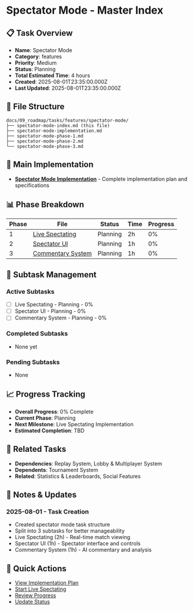 # Spectator Mode - Master Index

## 📋 Task Overview
- **Name**: Spectator Mode
- **Category**: features
- **Priority**: Medium
- **Status**: Planning
- **Total Estimated Time**: 4 hours
- **Created**: 2025-08-01T23:35:00.000Z
- **Last Updated**: 2025-08-01T23:35:00.000Z

## 📁 File Structure
```
docs/09_roadmap/tasks/features/spectator-mode/
├── spectator-mode-index.md (this file)
├── spectator-mode-implementation.md
├── spectator-mode-phase-1.md
├── spectator-mode-phase-2.md
└── spectator-mode-phase-3.md
```

## 🎯 Main Implementation
- **[Spectator Mode Implementation](./spectator-mode-implementation.md)** - Complete implementation plan and specifications

## 📊 Phase Breakdown
| Phase | File | Status | Time | Progress |
|-------|------|--------|------|----------|
| 1 | [Live Spectating](./spectator-mode-phase-1.md) | Planning | 2h | 0% |
| 2 | [Spectator UI](./spectator-mode-phase-2.md) | Planning | 1h | 0% |
| 3 | [Commentary System](./spectator-mode-phase-3.md) | Planning | 1h | 0% |

## 🔄 Subtask Management
### Active Subtasks
- [ ] Live Spectating - Planning - 0%
- [ ] Spectator UI - Planning - 0%
- [ ] Commentary System - Planning - 0%

### Completed Subtasks
- None yet

### Pending Subtasks
- None

## 📈 Progress Tracking
- **Overall Progress**: 0% Complete
- **Current Phase**: Planning
- **Next Milestone**: Live Spectating Implementation
- **Estimated Completion**: TBD

## 🔗 Related Tasks
- **Dependencies**: Replay System, Lobby & Multiplayer System
- **Dependents**: Tournament System
- **Related**: Statistics & Leaderboards, Social Features

## 📝 Notes & Updates
### 2025-08-01 - Task Creation
- Created spectator mode task structure
- Split into 3 subtasks for better manageability
- Live Spectating (2h) - Real-time match viewing
- Spectator UI (1h) - Spectator interface and controls
- Commentary System (1h) - AI commentary and analysis

## 🚀 Quick Actions
- [View Implementation Plan](./spectator-mode-implementation.md)
- [Start Live Spectating](./spectator-mode-phase-1.md)
- [Review Progress](#progress-tracking)
- [Update Status](#notes--updates) 